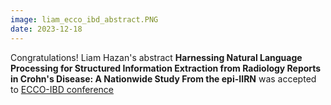```yaml
---
image: liam_ecco_ibd_abstract.PNG
date: 2023-12-18
---
```


Congratulations! Liam Hazan's abstract <b>Harnessing Natural Language Processing for Structured Information Extraction from Radiology Reports in Crohn's Disease: A Nationwide Study From the epi-IIRN</b> was accepted to [ECCO-IBD conference](https://www.ecco-ibd.eu/)
